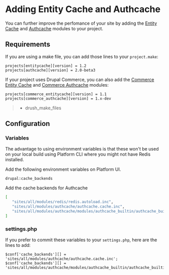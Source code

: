 Adding Entity Cache and Authcache
=================================

You can further improve the perfomance of your site by adding the
[Entity Cache](https://www.drupal.org/project/entitycache) and
[Authcache](https://www.drupal.org/project/authcache) modules to your
project.

Requirements
------------

If you are using a make file, you can add those lines to your
`project.make`:

``` {.sourceCode .ini}
projects[entitycache][version] = 1.2
projects[authcache][version] = 2.0-beta3
```

If your project uses Drupal Commerce, you can also add the [Commerce
Entity Cache](https://www.drupal.org/project/commerce_entitycache) and
[Commerce Authcache](https://www.drupal.org/project/commerce_authcache)
modules:

``` {.sourceCode .ini}
projects[commerce_entitycache][version] = 1.1
projects[commerce_authcache][version] = 1.x-dev
```

> -   drush\_make\_files

Configuration
-------------

### Variables

The advantage to using environment variables is that these won't be used
on your local build using Platform CLI where you might not have Redis
installed.

Add the following environment variables on Platform UI.

`drupal:cache_backends`

Add the cache backends for Authcache

```bash
[
   "sites/all/modules/redis/redis.autoload.inc",
   "sites/all/modules/authcache/authcache.cache.inc",
   "sites/all/modules/authcache/modules/authcache_builtin/authcache_builtin.cache.inc"
]
```

### settings.php

If you prefer to commit these variables to your `settings.php`, here are
the lines to add:

``` {.sourceCode .php}
$conf['cache_backends'][] = 'sites/all/modules/authcache/authcache.cache.inc';
$conf['cache_backends'][] = 'sites/all/modules/authcache/modules/authcache_builtin/authcache_builtin.cache.inc';
```
